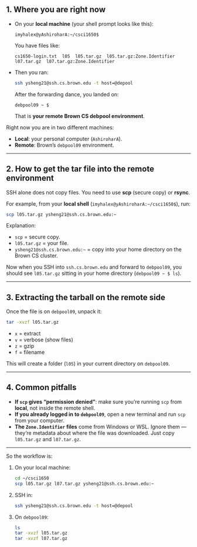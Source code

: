 ## 1. Where you are right now

* On your **local machine** (your shell prompt looks like this):

  ```
  imyhalex@yAshiroharA:~/csci1650$
  ```

  You have files like:

  ```
  cs1650-login.txt  l05  l05.tar.gz  l05.tar.gz:Zone.Identifier  l07.tar.gz  l07.tar.gz:Zone.Identifier
  ```

* Then you ran:

  ```bash
  ssh ysheng21@ssh.cs.brown.edu -t host=@depool
  ```

  After the forwarding dance, you landed on:

  ```
  debpool09 ~ $
  ```

  That is **your remote Brown CS debpool environment**.

Right now you are in two different machines:

* **Local**: your personal computer (`AshiroharA`).
* **Remote**: Brown’s `debpool09` environment.

---

## 2. How to get the tar file into the remote environment

SSH alone does not copy files. You need to use **scp** (secure copy) or **rsync**.

For example, from your **local shell** (`imyhalex@yAshiroharA:~/csci1650$`), run:

```bash
scp l05.tar.gz ysheng21@ssh.cs.brown.edu:~
```

Explanation:

* `scp` = secure copy.
* `l05.tar.gz` = your file.
* `ysheng21@ssh.cs.brown.edu:~` = copy into your home directory on the Brown CS cluster.

Now when you SSH into `ssh.cs.brown.edu` and forward to `debpool09`, you should see `l05.tar.gz` sitting in your home directory (`debpool09 ~ $ ls`).

---

## 3. Extracting the tarball on the remote side

Once the file is on `debpool09`, unpack it:

```bash
tar -xvzf l05.tar.gz
```

* `x` = extract
* `v` = verbose (show files)
* `z` = gzip
* `f` = filename

This will create a folder (`l05`) in your current directory on `debpool09`.

---

## 4. Common pitfalls

* **If `scp` gives “permission denied”**: make sure you’re running `scp` from **local**, not inside the remote shell.
* **If you already logged in to `debpool09`**, open a new terminal and run `scp` from your computer.
* **The `Zone.Identifier` files** come from Windows or WSL. Ignore them — they’re metadata about where the file was downloaded. Just copy `l05.tar.gz` and `l07.tar.gz`.

---

So the workflow is:

1. On your local machine:

   ```bash
   cd ~/csci1650
   scp l05.tar.gz l07.tar.gz ysheng21@ssh.cs.brown.edu:~
   ```

2. SSH in:

   ```bash
   ssh ysheng21@ssh.cs.brown.edu -t host=@depool
   ```

3. On `debpool09`:

   ```bash
   ls
   tar -xvzf l05.tar.gz
   tar -xvzf l07.tar.gz
   ```